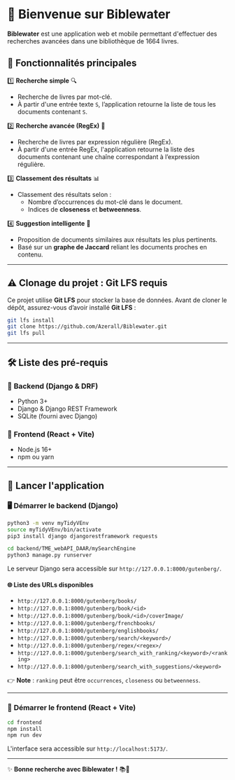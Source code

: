 # 📖 Bienvenue sur **Biblewater**  

**Biblewater** est une application web et mobile permettant d'effectuer des recherches avancées dans une bibliothèque de 1664 livres.  

## 🌟 Fonctionnalités principales  

1️⃣ **Recherche simple** 🔍  
   - Recherche de livres par mot-clé.  
   - À partir d'une entrée texte `S`, l’application retourne la liste de tous les documents contenant `S`.  

2️⃣ **Recherche avancée (RegEx)** 🧐  
   - Recherche de livres par expression régulière (RegEx).  
   - À partir d'une entrée RegEx, l'application retourne la liste des documents contenant une chaîne correspondant à l’expression régulière.  

3️⃣ **Classement des résultats** 📊  
   - Classement des résultats selon :  
     - Nombre d’occurrences du mot-clé dans le document.  
     - Indices de **closeness** et **betweenness**.  

4️⃣ **Suggestion intelligente** 🤖  
   - Proposition de documents similaires aux résultats les plus pertinents.  
   - Basé sur un **graphe de Jaccard** reliant les documents proches en contenu.  

---

## ⚠️ **Clonage du projet : Git LFS requis**  
Ce projet utilise **Git LFS** pour stocker la base de données. Avant de cloner le dépôt, assurez-vous d’avoir installé **Git LFS** :  
```sh
git lfs install
git clone https://github.com/Azerall/Biblewater.git
git lfs pull
```

---

## 🛠️ **Liste des pré-requis**  

### 🔹 **Backend (Django & DRF)**  
- Python 3+  
- Django & Django REST Framework  
- SQLite (fourni avec Django)  

### 🔹 **Frontend (React + Vite)**  
- Node.js 16+  
- npm ou yarn  

---

## 🚀 **Lancer l'application**  

### 🖥️ **Démarrer le backend (Django)**  
```sh
python3 -m venv myTidyVEnv
source myTidyVEnv/bin/activate
pip3 install django djangorestframework requests

cd backend/TME_webAPI_DAAR/mySearchEngine
python3 manage.py runserver
```
Le serveur Django sera accessible sur `http://127.0.0.1:8000/gutenberg/`.  

#### 🌐 **Liste des URLs disponibles**  
- `http://127.0.0.1:8000/gutenberg/books/`  
- `http://127.0.0.1:8000/gutenberg/book/<id>`  
- `http://127.0.0.1:8000/gutenberg/book/<id>/coverImage/`  
- `http://127.0.0.1:8000/gutenberg/frenchbooks/`  
- `http://127.0.0.1:8000/gutenberg/englishbooks/`  
- `http://127.0.0.1:8000/gutenberg/search/<keyword>/`  
- `http://127.0.0.1:8000/gutenberg/regex/<regex>/`  
- `http://127.0.0.1:8000/gutenberg/search_with_ranking/<keyword>/<ranking>`  
- `http://127.0.0.1:8000/gutenberg/search_with_suggestions/<keyword>`  

👉 **Note** : `ranking` peut être `occurrences`, `closeness` ou `betweenness`.  

---

### 🎨 **Démarrer le frontend (React + Vite)**  
```sh
cd frontend
npm install
npm run dev
```
L'interface sera accessible sur `http://localhost:5173/`.  

---

✨ **Bonne recherche avec Biblewater !** 📚🚀
